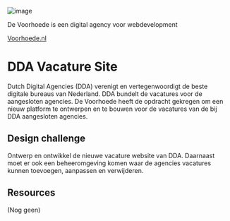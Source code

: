 ![image](https://github.com/user-attachments/assets/4c2775ad-eb9a-4efa-a8a4-6ce82ebc8ebe)

De Voorhoede is een digital agency voor webdevelopment

[Voorhoede.nl](https://www.voorhoede.nl/)

# DDA Vacature Site
Dutch Digital Agencies (DDA) verenigt en vertegenwoordigt de beste digitale bureaus van Nederland. DDA bundelt de vacatures voor de aangesloten agencies. De Voorhoede heeft de opdracht gekregen om een nieuw platform te ontwerpen en te bouwen voor de vacatures van de bij DDA aangesloten agencies.

## Design challenge
Ontwerp en ontwikkel de nieuwe vacature website van DDA. Daarnaast moet er ook een beheeromgeving komen waar de agencies vacatures kunnen toevoegen, aanpassen en verwijderen.

## Resources

<!-- [Backlog](https://github.com/orgs/fdnd-agency/projects/40) -->

(Nog geen)
